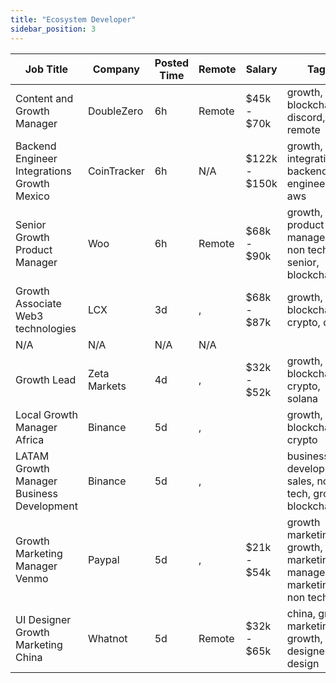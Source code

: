 ```yaml
---
title: "Ecosystem Developer"
sidebar_position: 3
---
```


| Job Title | Company | Posted Time | Remote | Salary | Tags | Apply Link |
|-----------|---------|-------------|--------|--------|------|------------|
| Content and Growth Manager | DoubleZero | 6h | Remote | $45k - $70k | growth, blockchain, discord, remote | [Apply](https://web3.career/content-and-growth-manager-doublezero/101440) |
| Backend Engineer Integrations Growth Mexico | CoinTracker | 6h | N/A | $122k - $150k | growth, integration, backend, engineer, aws | [Apply](https://web3.career/backend-engineer-integrations-growth-mexico-cointracker/101439) |
| Senior Growth Product Manager | Woo | 6h | Remote | $68k - $90k | growth, product manager, non tech, senior, blockchain | [Apply](https://web3.career/senior-growth-product-manager-woo/95664) |
| Growth Associate Web3 technologies | LCX | 3d | , | $68k - $87k | growth, blockchain, crypto, defi | [Apply](https://web3.career/growth-associate-web3-technologies-lcx/101326) |
| N/A | N/A | N/A | N/A |  |  | [Apply](https://web3.career/metana) |
| Growth Lead | Zeta Markets | 4d | , | $32k - $52k | growth, lead, blockchain, crypto, solana | [Apply](https://web3.career/growth-lead-zetamarkets/101312) |
| Local Growth Manager Africa | Binance | 5d | , |  | growth, blockchain, crypto | [Apply](https://web3.career/local-growth-manager-africa-binance/101245) |
| LATAM Growth Manager Business Development | Binance | 5d | , |  | business development, sales, non tech, growth, blockchain | [Apply](https://web3.career/latam-growth-manager-business-development-binance/101244) |
| Growth Marketing Manager Venmo | Paypal | 5d | , | $21k - $54k | growth marketing, growth, marketing manager, marketing, non tech | [Apply](https://web3.career/growth-marketing-manager-venmo-paypal/101180) |
| UI Designer Growth Marketing China | Whatnot | 5d | Remote | $32k - $65k | china, growth marketing, growth, ui ux designer, design | [Apply](https://web3.career/ui-designer-growth-marketing-china-whatnot/101136) |
